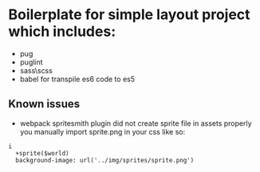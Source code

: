 # Boilerplate for simple layout project which includes:
- pug
- puglint
- sass\scss
- babel for transpile es6 code to es5

## Known issues
- webpack spritesmith plugin did not create sprite file in assets properly
you manually import sprite.png in your css like so:

````
i
  +sprite($world)
  background-image: url('../img/sprites/sprite.png')
````

